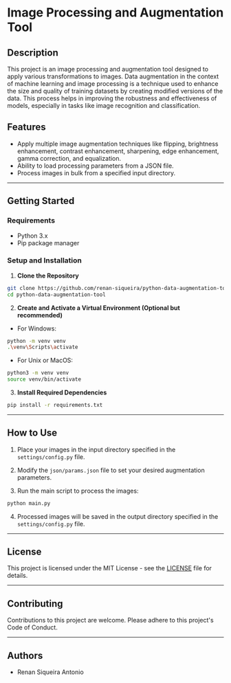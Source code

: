# Image Processing and Augmentation Tool

## Description

This project is an image processing and augmentation tool designed to apply various transformations to images. Data augmentation in the context of machine learning and image processing is a technique used to enhance the size and quality of training datasets by creating modified versions of the data. This process helps in improving the robustness and effectiveness of models, especially in tasks like image recognition and classification.

## Features

- Apply multiple image augmentation techniques like flipping, brightness enhancement, contrast enhancement, sharpening, edge enhancement, gamma correction, and equalization.
- Ability to load processing parameters from a JSON file.
- Process images in bulk from a specified input directory.

---

## Getting Started

### Requirements

- Python 3.x
- Pip package manager

### Setup and Installation

1. **Clone the Repository**

```bash
git clone https://github.com/renan-siqueira/python-data-augmentation-tool.git
cd python-data-augmentation-tool
```

2. **Create and Activate a Virtual Environment (Optional but recommended)**

- For Windows:
```bash
python -m venv venv
.\venv\Scripts\activate
```

- For Unix or MacOS:
```bash
python3 -m venv venv
source venv/bin/activate
```

3. **Install Required Dependencies**

```bash
pip install -r requirements.txt
```

---

## How to Use

1. Place your images in the input directory specified in the `settings/config.py` file.

2. Modify the `json/params.json` file to set your desired augmentation parameters.

3. Run the main script to process the images:

```bash
python main.py
```

4. Processed images will be saved in the output directory specified in the `settings/config.py` file.

---

## License

This project is licensed under the MIT License - see the [LICENSE](LICENSE) file for details.

---

## Contributing

Contributions to this project are welcome. Please adhere to this project's Code of Conduct.

---

## Authors

- Renan Siqueira Antonio
